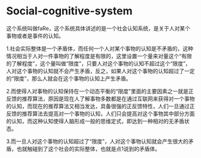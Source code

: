 # Social-cognitive-system
这个系统叫做faRe，这个系统具体讲述的是一个社会认知系统，是关于人对某个事物或者是事件的认知。

1.社会实际整体是一个矛盾体，而任何一个人对某个事物的认知是不矛盾的，这种情况相当于人对一件事物的了解程度是有限的，这里设置一个量来对量这个“有限的了解程度”，这个量叫做“限度”，只要人对这个事物的认知不超过这个“限度”，人对这个事物的认知就不会产生矛盾，反之，如果人对这个事物的认知超过了一定的“限度”，那么人就会在这个事物的认知上产生矛盾。

2.而使得人对事物的认知保持在一个动态平衡的“限度”里面的主要因素之一就是正反馈的推荐算法，原因是现在人了解事物多数都是在通过互联网来获得对一个事物的认知，而现在的推荐算法又相当发达，具备很强的正反馈特性，人们一旦通过正反馈的推荐算法去提高对一个事物的认知，人们只会提高对这个事物其中部分方面的认知，而这种认知使得人脑形成一般的思维定式，即达到一种相对的无矛盾状态。

3.而一旦人对这个事物的认知超过了“限度”，人对这个事物认知就会产生很大的矛盾，也就触碰到了这个社会的实际整体，也就是点1说到的矛盾体。
